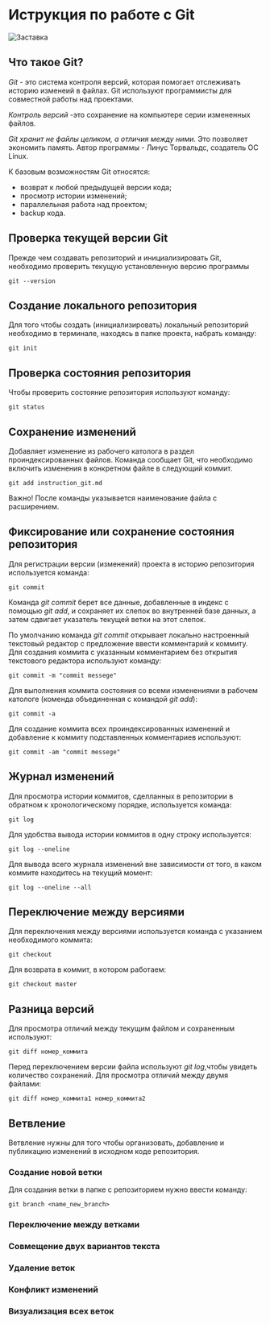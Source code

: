 # **Иструкция по работе с Git**
![Заставка](screenshot.jpg)
## Что такое Git?

*Git* - это система контроля версий, которая помогает отслеживать историю изменеий в файлах. Git используют программисты  для совместной работы над проектами.

*Контроль версий* -это сохранение на компьютере серии измененных файлов.

*Git  хранит не файлы целиком, а отличия между ними.* Это позволяет экономить память.
Автор программы - Линус Торвальдс, создатель ОС Linux.

К базовым возможностям Git относятся:
* возврат к любой предыдущей версии кода;
* просмотр истории изменений;
* параллельная работа над проектом;
* backup кода.

## Проверка текущей версии Git

Прежде чем создавать репозиторий и инициализировать Git, необходимо проверить текущую установленную версию программы

    git --version
## Создание локального репозитория

Для того чтобы создать (инициализировать) локальный репозиторий необходимо в терминале, находясь в папке проекта, набрать команду:

    git init

## Проверка состояния репозитория

Чтобы проверить состояние репозитория используют команду:

    git status

## Сохранение изменений 

Добавляет изменение из рабочего католога в раздел проиндексированных файлов. Команда сообщает Git, что необходимо включить изменения в конкретном файле в следующий коммит.

    git add instruction_git.md
Важно! После команды указывается наименование файла с расширением.

## Фиксирование или сохранение состояния репозитория

Для регистрации версии (изменений) проекта в историю репозитория используется команда:

    git commit

Команда *git commit* берет все данные, добавленные в индекс с помощью *git add*, и сохраняет их слепок во внутренней базе данных, а затем сдвигает указатель текущей ветки на этот слепок.

По умолчанию команда *git commit* открывает локально настроенный текстовый редактор с предложение ввести комментарий к коммиту. Для создания коммита с указанным комментарием без открытия текстового редактора используют команду:

    git commit -m "commit messege"

Для выполнения коммита состояния со всеми изменениями в рабочем катологе (коменда объединенная с командой *git add*):

    git commit -a

Для создание коммита всех проиндексированных изменений и добавление к коммиту подставленных комментариев используют:

    git commit -am "commit messege"

## Журнал изменений

Для просмотра истории коммитов, сделланных в репозитории в обратном к хронологическому порядке, используется команда:

    git log

Для удобства вывода истории коммитов в одну строку используется:

    git log --oneline

Для вывода всего журнала изменений вне зависимости от того, в каком коммите находитесь на текущий момент:

    git log --oneline --all

## Переключение между версиями

Для переключения между версиями используется команда с указанием необходимого коммита:

    git checkout

Для возврата в коммит, в котором работаем:

    git checkout master

## Разница версий

Для просмотра отличий между текущим файлом и сохраненным используют:

    git diff номер_коммита

Перед переключением версии файла используют *git log*,чтобы увидеть количество сохранений.
Для просмотра отличий между двумя файлами:

    git diff номер_коммита1 номер_коммита2


## Ветвление

Ветвление нужны для того чтобы организовать, добавление и публикацию изменений в исходном коде репозитория.

### Создание новой ветки

Для создания ветки в папке с репозиторием нужно ввести команду:

    git branch <name_new_branch>
### Переключение между ветками

### Совмещение двух вариантов текста

### Удаление веток

### Конфликт изменений

### Визуализация всех веток
